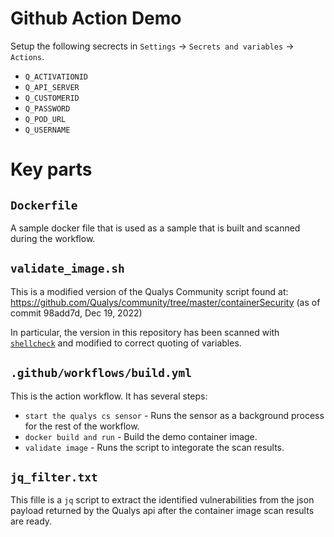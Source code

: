 # Github Action Demo

Setup the following secrects in `Settings` -> `Secrets and variables` -> `Actions`.

- `Q_ACTIVATIONID`
- `Q_API_SERVER`
- `Q_CUSTOMERID`
- `Q_PASSWORD`
- `Q_POD_URL`
- `Q_USERNAME`


# Key parts

## `Dockerfile`

A sample docker file that is used as a sample that is
built and scanned during the workflow.

## `validate_image.sh`

This is a modified version of the Qualys Community script
found at:  
https://github.com/Qualys/community/tree/master/containerSecurity
(as of commit 98add7d, Dec 19, 2022)

In particular, the version in this repository has been scanned
with [`shellcheck`](https://www.shellcheck.net/) and modified
to correct quoting of variables.

## `.github/workflows/build.yml`

This is the action workflow. It has several steps:
- `start the qualys cs sensor` - Runs the sensor as a background process for the rest of the workflow.
- `docker build and run` - Build the demo container image.
- `validate image` - Runs the script to integorate the scan results.

## `jq_filter.txt`

This fille is a `jq` script to extract the identified vulnerabilities from the
json payload returned by the Qualys api after the container image scan
results are ready.
